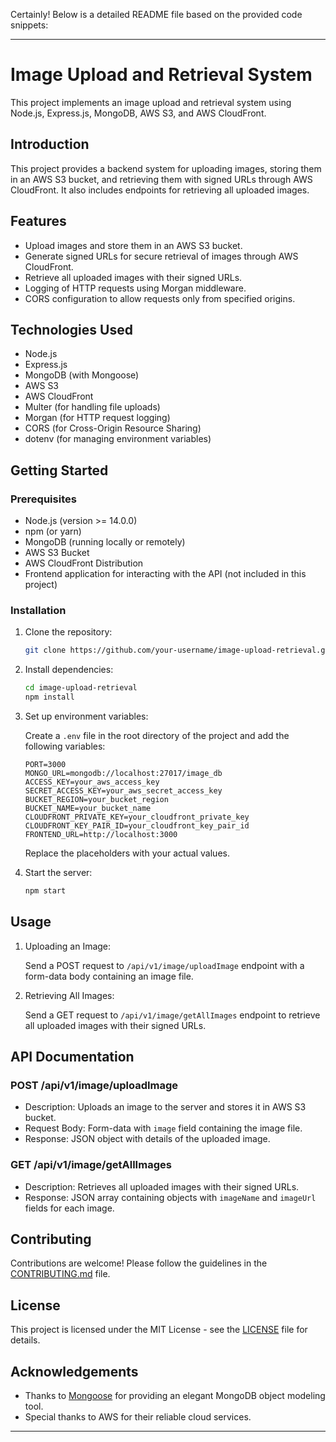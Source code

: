 Certainly! Below is a detailed README file based on the provided code snippets:

---

# Image Upload and Retrieval System

This project implements an image upload and retrieval system using Node.js, Express.js, MongoDB, AWS S3, and AWS CloudFront.

## Introduction

This project provides a backend system for uploading images, storing them in an AWS S3 bucket, and retrieving them with signed URLs through AWS CloudFront. It also includes endpoints for retrieving all uploaded images.

## Features

- Upload images and store them in an AWS S3 bucket.
- Generate signed URLs for secure retrieval of images through AWS CloudFront.
- Retrieve all uploaded images with their signed URLs.
- Logging of HTTP requests using Morgan middleware.
- CORS configuration to allow requests only from specified origins.

## Technologies Used

- Node.js
- Express.js
- MongoDB (with Mongoose)
- AWS S3
- AWS CloudFront
- Multer (for handling file uploads)
- Morgan (for HTTP request logging)
- CORS (for Cross-Origin Resource Sharing)
- dotenv (for managing environment variables)

## Getting Started

### Prerequisites

- Node.js (version >= 14.0.0)
- npm (or yarn)
- MongoDB (running locally or remotely)
- AWS S3 Bucket
- AWS CloudFront Distribution
- Frontend application for interacting with the API (not included in this project)

### Installation

1. Clone the repository:

   ```bash
   git clone https://github.com/your-username/image-upload-retrieval.git
   ```

2. Install dependencies:

   ```bash
   cd image-upload-retrieval
   npm install
   ```

3. Set up environment variables:

   Create a `.env` file in the root directory of the project and add the following variables:

   ```
   PORT=3000
   MONGO_URL=mongodb://localhost:27017/image_db
   ACCESS_KEY=your_aws_access_key
   SECRET_ACCESS_KEY=your_aws_secret_access_key
   BUCKET_REGION=your_bucket_region
   BUCKET_NAME=your_bucket_name
   CLOUDFRONT_PRIVATE_KEY=your_cloudfront_private_key
   CLOUDFRONT_KEY_PAIR_ID=your_cloudfront_key_pair_id
   FRONTEND_URL=http://localhost:3000
   ```

   Replace the placeholders with your actual values.

4. Start the server:

   ```bash
   npm start
   ```

## Usage

1. Uploading an Image:

   Send a POST request to `/api/v1/image/uploadImage` endpoint with a form-data body containing an image file.

2. Retrieving All Images:

   Send a GET request to `/api/v1/image/getAllImages` endpoint to retrieve all uploaded images with their signed URLs.

## API Documentation

### POST /api/v1/image/uploadImage

- Description: Uploads an image to the server and stores it in AWS S3 bucket.
- Request Body: Form-data with `image` field containing the image file.
- Response: JSON object with details of the uploaded image.

### GET /api/v1/image/getAllImages

- Description: Retrieves all uploaded images with their signed URLs.
- Response: JSON array containing objects with `imageName` and `imageUrl` fields for each image.

## Contributing

Contributions are welcome! Please follow the guidelines in the [CONTRIBUTING.md](CONTRIBUTING.md) file.

## License

This project is licensed under the MIT License - see the [LICENSE](LICENSE) file for details.

## Acknowledgements

- Thanks to [Mongoose](https://mongoosejs.com/) for providing an elegant MongoDB object modeling tool.
- Special thanks to AWS for their reliable cloud services.

---
